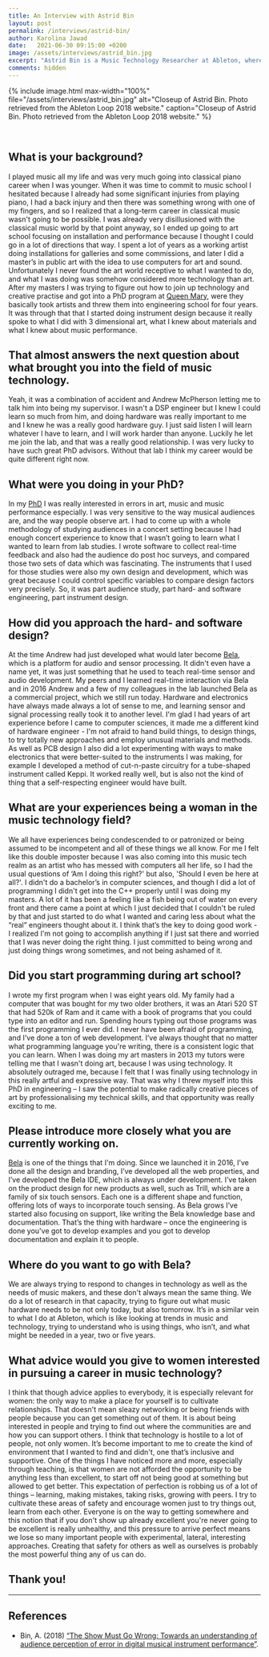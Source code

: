 ```yaml
--- 
title: An Interview with Astrid Bin
layout: post
permalink: /interviews/astrid-bin/
author: Karolina Jawad
date:   2021-06-30 09:15:00 +0200
image: /assets/interviews/astrid_bin.jpg
excerpt: "Astrid Bin is a Music Technology Researcher at Ableton, where her research is centred around the design of musical environments and interfaces. Astrid Bin is also one of the founding developers of Bela (bela.io), an embedded computing platform for creating responsive interactive projects. Her research interests include human-computer interaction, graphical interface design, design and fabrication of interactive objects, the language of materials, protocols and applications for interactive hardware, and how computers affect the experience of making art."
comments: hidden
---
```


{% include image.html
max-width="100%" file="/assets/interviews/astrid_bin.jpg" alt="Closeup of Astrid Bin. Photo retrieved from the Ableton Loop 2018 website."
caption="Closeup of Astrid Bin. Photo retrieved from the Ableton Loop 2018 website." %}

<br />

## What is your background?
I played music all my life and was very much going into classical piano career when I was younger. When it was time to commit to music school I hesitated because I already had some significant injuries from playing piano, I had a back injury and then there was something wrong with one of my fingers, and so I realized that a long-term career in classical music wasn't going to be possible. I was already very disillusioned with the classical music world by that point anyway, so I ended up going to art school focusing on installation and performance because I thought I could go in a lot of directions that way. I spent a lot of years as a working artist doing installations for galleries and some commissions, and later I did a master’s in public art with the idea to use computers for art and sound. Unfortunately I never found the art world receptive to what I wanted to do, and what I was doing was somehow considered more technology than art. After my masters I was trying to figure out how to join up technology and creative practise and got into a PhD program at [Queen Mary](https://c4dm.eecs.qmul.ac.uk/), were they basically took artists and threw them into engineering school for four years. It was through that that I started doing instrument design because it really spoke to what I did with 3 dimensional art, what I knew about materials and what I knew about music performance.

## That almost answers the next question about what brought you into the field of music technology.
Yeah, it was a combination of accident and Andrew McPherson letting me to talk him into being my supervisor. I wasn't a DSP engineer but I knew I could learn so much from him, and doing hardware was really important to me and I knew he was a really good hardware guy. I just said listen I will learn whatever I have to learn, and I will work harder than anyone. Luckily he let me join the lab, and that was a really good relationship. I was very lucky to have such great PhD advisors. Without that lab I think my career would be quite different right now.

## What were you doing in your PhD?
In my [PhD](https://www.researchgate.net/publication/325651208_The_Show_Must_Go_Wrong_Towards_an_understanding_of_audience_perception_of_error_in_digital_musical_instrument_performance) I was really interested in errors in art, music and music performance especially. I was very sensitive to the way musical audiences are, and the way people observe art. I had to come up with a whole methodology of studying audiences in a concert setting because I had enough concert experience to know that I wasn’t going to learn what I wanted to learn from lab studies. I wrote software to collect real-time feedback and also had the audience do post hoc surveys, and compared those two sets of data which was fascinating. The instruments that I used for those studies were also my own design and development, which was great because I could control specific variables to compare design factors very precisely. So, it was part audience study, part hard- and software engineering, part instrument design.

## How did you approach the hard- and software design?
At the time Andrew had just developed what would later become [Bela](bela.io), which is a platform for audio and sensor processing. It didn't even have a name yet, it was just something that he used to teach real-time sensor and audio development. My peers and I learned real-time interaction via Bela and in 2016 Andrew and a few of my colleagues in the lab launched Bela as a commercial project, which we still run today. 
Hardware and electronics have always made always a lot of sense to me, and learning sensor and signal processing really took it to another level. I'm glad I had years of art experience before I came to computer sciences, it made me a different kind of hardware engineer - I'm not afraid to hand build things, to design things, to try totally new approaches and employ unusual materials and methods. As well as PCB design I also did a lot experimenting with ways to make electronics that were better-suited to the instruments I was making, for example I developed a method of cut-n-paste circuitry for a tube-shaped instrument called Keppi. It worked really well, but is also not the kind of thing that a self-respecting engineer would have built.

## What are your experiences being a woman in the music technology field?
We all have experiences being condescended to or patronized or being assumed to be incompetent and all of these things we all know. For me I felt like this double imposter because I was also coming into this music tech realm as an artist who has messed with computers all her life, so I had the usual questions of  ‘Am I doing this right?' but also, 'Should I even be here at all?'. I didn't do a bachelor’s in computer sciences, and though I did a lot of programming I didn't get into the C++ properly until I was doing my masters. A lot of it has been a feeling like a fish being out of water on every front and there came a point at which I just decided that I couldn't be ruled by that and just started to do what I wanted and caring less about what the “real” engineers thought about it. I think that’s the key to doing good work - I realized I'm not going to accomplish anything if I just sat there and worried that I was never doing the right thing. I just committed to being wrong and just doing things wrong sometimes, and not being ashamed of it.

## Did you start programming during art school?
I wrote my first program when I was eight years old. My family had a computer that was bought for my two older brothers, it was an Atari 520 ST that had 520k of Ram and it came with a book of programs that you could type into an editor and run. Spending hours typing out those programs was the first programming I ever did.
I never have been afraid of programming, and I've done a ton of web development. I’ve always thought that no matter what programming language you're writing, there is a consistent logic that you can learn. When I was doing my art masters in 2013 my tutors were telling me that I wasn't doing art, because I was using technology. It absolutely outraged me, because I felt that I was finally using technology in this really artful and expressive way. That was why I threw myself into this PhD in engineering – I saw the potential to make radically creative pieces of art by professionalising my technical skills, and that opportunity was really exciting to me.

## Please introduce more closely what you are currently working on.
[Bela](bela.io) is one of the things that I'm doing. Since we launched it in 2016, I’ve done all the design and branding, I’ve developed all the web properties, and I’ve developed the Bela IDE, which is always under development. I’ve taken on the product design for new products as well, such as Trill, which are a family of six touch sensors. Each one is a different shape and function, offering lots of ways to incorporate touch sensing. As Bela grows I’ve started also focusing on support, like writing the Bela knowledge base and documentation. That’s the thing with hardware – once the engineering is done you've got to develop examples and you got to develop documentation and explain it to people. 

## Where do you want to go with Bela?
We are always trying to respond to changes in technology as well as the needs of music makers, and these don't always mean the same thing. We do a lot of research in that capacity, trying to figure out what music hardware needs to be not only today, but also tomorrow. It’s in a similar vein to what I do at Ableton, which is like looking at trends in music and technology, trying to understand who is using things, who isn’t, and what might be needed in a year, two or five years.

## What advice would you give to women interested in pursuing a career in music technology?
I think that though advice applies to everybody, it is especially relevant for women: the only way to make a place for yourself is to cultivate relationships. That doesn't mean sleazy networking or being friends with people because you can get something out of them. It is about being interested in people and trying to find out where the communities are and how you can support others. 
I think that technology is hostile to a lot of people, not only women. It’s become important to me to create the kind of environment that I wanted to find and didn't, one that’s inclusive and supportive. One of the things I have noticed more and more, especially through teaching, is that women are not afforded the opportunity to be anything less than excellent, to start off not being good at something but allowed to get better. This expectation of perfection is robbing us of a lot of things – learning, making mistakes, taking risks, growing with peers. I try to cultivate these areas of safety and encourage women just to try things out, learn from each other. Everyone is on the way to getting somewhere and this notion that if you don't show up already excellent you're never going to be excellent is really unhealthy, and this pressure to arrive perfect means we lose so many important people with experimental, lateral, interesting approaches. Creating that safety for others as well as ourselves is probably the most powerful thing any of us can do.


## Thank you!

---

## References

* Bin, A. (2018) [“The Show Must Go Wrong: Towards an understanding of audience perception of error in digital musical instrument performance”](https://www.researchgate.net/publication/325651208_The_Show_Must_Go_Wrong_Towards_an_understanding_of_audience_perception_of_error_in_digital_musical_instrument_performance). 
